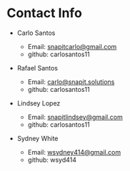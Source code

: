 # Contact Info

- Carlo Santos
  - Email: snapitcarlo@gmail.com
  - github: carlosantos11 

- Rafael Santos
  - Email: carlo@snapit.solutions
  - github: carlosantos11

- Lindsey Lopez
  - Email: snapitlindsey@gmail.com
  - github: carlosantos11

- Sydney White
  - Email: wsydney414@gmail.com  
  - github: wsyd414